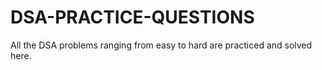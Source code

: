 # DSA-PRACTICE-QUESTIONS
All the DSA problems ranging from easy to hard are practiced and solved here.
